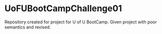 # UoFUBootCampChallenge01
Repository created for project for U of U BootCamp.
Given project with poor semantics and revised.
